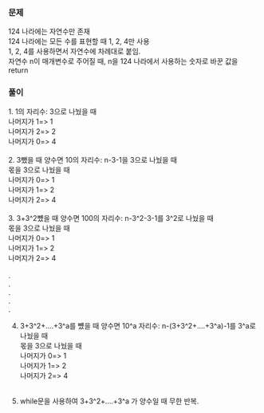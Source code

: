 <h3>문제</h3>
<p>
124 나라에는 자연수만 존재<br>
124 나라에는 모든 수를 표현할 때 1, 2, 4만 사용<br>
1, 2, 4를 사용하면서 자연수에 차례대로 붙임.<br>
  자연수 n이 매개변수로 주어질 때, n을 124 나라에서 사용하는 숫자로 바꾼 값을 return<br>
</p>

<h3>풀이</h3>
<p>
  1. 1의 자리수: 3으로 나눴을 때 <br>
  나머지가 1=> 1<br>
  나머지가 2=> 2<br>
  나머지가 0=> 4<br><br>
  2. 3뺐을 때 양수면 10의 자리수: n-3-1을 3으로 나눴을 때<br>
  몫을 3으로 나눴을 때<br>
  나머지가 0=> 1<br>
  나머지가 1=> 2<br>
  나머지가 2=> 4<br><br>
  3. 3+3^2뻈을 때 양수면 100의 자리수: n-3^2-3-1를 3^2로 나눴을 때<br>
  몫을 3으로 나눴을 때<br>
  나머지가 0=> 1<br>
  나머지가 1=> 2<br>
  나머지가 2=> 4<br><br>
  .<br>.<br>.<br>.<br>.<br>
  
  4. 3+3^2+....+3^a를 뻈을 때 양수면 10^a 자리수: n-(3+3^2+....+3^a)-1를 3^a로 나눴을 때<br>
   몫을 3으로 나눴을 때<br>
  나머지가 0=> 1<br>
  나머지가 1=> 2<br>
  나머지가 2=> 4<br><br>
  
  5. while문을 사용하여 3+3^2+....+3^a 가 양수일 때 무한 반복.
</p>
